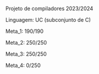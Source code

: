 Projeto de compiladores 2023/2024

Linguagem: UC (subconjunto de C)

Meta_1: 190/190

Meta_2: 250/250

Meta_3: 250/250

Meta_4: 0/250
